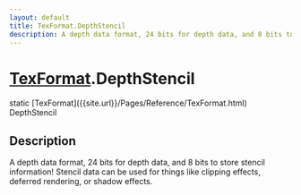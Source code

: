 ```yaml
---
layout: default
title: TexFormat.DepthStencil
description: A depth data format, 24 bits for depth data, and 8 bits to store stencil information! Stencil data can be used for things like clipping effects, deferred rendering, or shadow effects.
---
```

# [TexFormat]({{site.url}}/Pages/Reference/TexFormat.html).DepthStencil

<div class='signature' markdown='1'>
static [TexFormat]({{site.url}}/Pages/Reference/TexFormat.html) DepthStencil
</div>

## Description
A depth data format, 24 bits for depth data, and 8 bits
to store stencil information! Stencil data can be used for things
like clipping effects, deferred rendering, or shadow effects.

